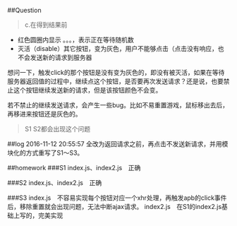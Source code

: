 ##Question

> c.在得到结果前
* 红色圆圈内显示 。。。，表示正在等待随机数
* 灭活（disable）其它按钮，变为灰色，用户不能够点击（点击没有响应，也不会发送新的请求到服务器

想问一下，触发click的那个按钮是没有变为灰色的，即没有被灭活，如果在等待服务器返回值的过程中，继续点这个按钮，是否要再次发送请求？还是说，也要禁止这个按钮继续发送新的请求，但是该按钮颜色不会变。

若不禁止的继续发送请求，会产生一些bug。比如不易重置游戏，鼠标移出去后，再移进来按钮还是灰色的。
> S1 S2都会出现这个问题

##log
2016-11-12 20:55:57 全改为返回请求之前，再点击不发送新请求，并用模块化的方式重写了S1～S3。

##homework
###S1
index.js、index2.js　正确

###S2
index.js、index2.js　正确

###S3
index.js　不容易实现每个按钮对应一个xhr处理，再触发apb的click事件后，移除重置就会出现问题，无法中断ajax请求。
index2.js　在S1的index2.js基础上写的，完美实现